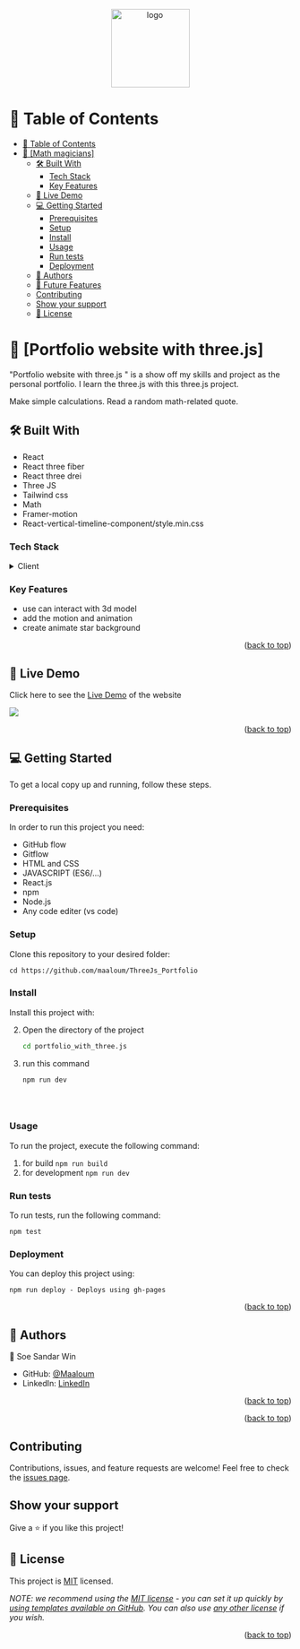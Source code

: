 <a name="readme-top"></a>

<div align="center">

  <img src="https://github.com/microverseinc/readme-template/blob/master/murple_logo.png" alt="logo" width="140"  height="auto" />
  <br/>

</div>

<!-- TABLE OF CONTENTS -->

# 📗 Table of Contents

- [📗 Table of Contents](#-table-of-contents)
- [📖 \[Math magicians\] ](#-math-magicians-)
  - [🛠 Built With ](#-built-with-)
    - [Tech Stack ](#tech-stack-)
    - [Key Features ](#key-features-)
  - [🚀 Live Demo ](#-live-demo-)
  - [💻 Getting Started ](#-getting-started-)
    - [Prerequisites](#prerequisites)
    - [Setup](#setup)
    - [Install](#install)
    - [Usage](#usage)
    - [Run tests](#run-tests)
    - [Deployment](#deployment)
  - [👥 Authors ](#-authors-)
  - [🔭 Future Features ](#-future-features-)
  - [Contributing](#contributing)
  - [Show your support](#show-your-support)
  - [📝 License](#-license)

<!-- PROJECT DESCRIPTION -->

# 📖 [Portfolio website with three.js] <a name="about-project"></a>

"Portfolio website with three.js " is a show off my skills and project as the personal portfolio. I learn the three.js with this three.js project.

Make simple calculations.
Read a random math-related quote. 

## 🛠 Built With <a name="built-with"></a>

* React
* React three fiber
* React three drei
* Three JS
* Tailwind css
* Math 
* Framer-motion
* React-vertical-timeline-component/style.min.css

### Tech Stack <a name="tech-stack"></a>

<details>
  <summary>Client</summary>
  <ul>
    <li><a href="https://developer.mozilla.org/en-US/docs/Learn/HTML">HTML</a></li>
    <li><a href="https://developer.mozilla.org/en-US/docs/Learn/CSS">CSS</a></li>
    <li><a href="https://developer.mozilla.org/en-US/docs/Learn/JavaScript">JavaScript (ES6/ES7..)</a></li>
    <li><a href="https://reactjs.org/">React.js</a></li>
  </ul>
</details>


<!-- Features -->

### Key Features <a name="key-features"></a>


- use can interact with 3d model
- add the motion and animation
- create animate star background

<p align="right">(<a href="#readme-top">back to top</a>)</p>

<!-- LIVE DEMO -->

## 🚀 Live Demo <a name="live-demo"></a>

Click here to see the [Live Demo](https://maaloum-portfolio.netlify.app/) of the website 

  ![](./src/images/math%20magician%20project.png)

<p align="right">(<a href="#readme-top">back to top</a>)</p>

<!-- GETTING STARTED -->

## 💻 Getting Started <a name="getting-started"></a>

To get a local copy up and running, follow these steps.

### Prerequisites

In order to run this project you need:
* GitHub flow
* Gitflow
* HTML and CSS
* JAVASCRIPT (ES6/...)
* React.js
* npm
* Node.js
* Any code editer (vs code)


### Setup

Clone this repository to your desired folder:

```cd https://github.com/maaloum/ThreeJs_Portfolio```

### Install

Install this project with:

2. Open the directory of the project
   ```sh
   cd portfolio_with_three.js
   ```
3. run this command
   ```sh
   npm run dev
   ```
   ```

 

### Usage

To run the project, execute the following command:


1. for build ```npm run build```
2. for development ```npm run dev```

### Run tests

To run tests, run the following command:

```npm test```


### Deployment

You can deploy this project using:

```npm run deploy - Deploys using gh-pages```


<p align="right">(<a href="#readme-top">back to top</a>)</p>

<!-- AUTHORS -->

## 👥 Authors <a name="authors"></a>


👤 Soe Sandar Win

- GitHub: [@Maaloum](https://github.com/maaloum)
- LinkedIn: [LinkedIn](https://www.linkedin.com/in/maaloum/)

<p align="right">(<a href="#readme-top">back to top</a>)</p>

<!-- FUTURE FEATURES -->

<p align="right">(<a href="#readme-top">back to top</a>)</p>

## Contributing

Contributions, issues, and feature requests are welcome!
Feel free to check the [issues page](https://github.com/maaloum/ThreeJs_Portfolio/issues).

## Show your support
Give a ⭐️ if you like this project!

## 📝 License

This project is [MIT](./MIT.md) licensed.

_NOTE: we recommend using the [MIT license](https://choosealicense.com/licenses/mit/) - you can set it up quickly by [using templates available on GitHub](https://docs.github.com/en/communities/setting-up-your-project-for-healthy-contributions/adding-a-license-to-a-repository). You can also use [any other license](https://choosealicense.com/licenses/) if you wish._

<p align="right">(<a href="#readme-top">back to top</a>)</p>
